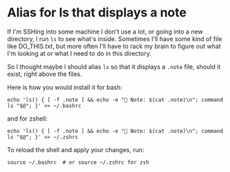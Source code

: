 # Alias for ls that displays a note

If I'm SSHing into some machine I don't use a lot, or going into a new directory, I run `ls` to see what's inside. Sometimes I'll have some kind of file like DO_THIS.txt, but more often I'll have to rack my brain to figure out what I'm looking at or what I need to do in this directory.

So I thought maybe I should alias `ls` so that it displays a `.note` file, should it exist, right above the files.

Here is how you would install it for bash:

```
echo 'ls() { [ -f .note ] && echo -e "📌 Note: $(cat .note)\n"; command ls "$@"; }' >> ~/.bashrc
```

and for zshell:

```
echo 'ls() { [ -f .note ] && echo -e "📌 Note: $(cat .note)\n"; command ls "$@"; }' >> ~/.zshrc
```

To reload the shell and apply your changes, run:

```
source ~/.bashrc  # or source ~/.zshrc for zsh
```
